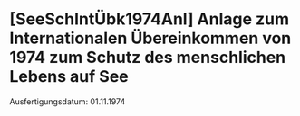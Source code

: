 # [SeeSchIntÜbk1974Anl] Anlage zum Internationalen Übereinkommen von 1974 zum Schutz des menschlichen Lebens auf See

Ausfertigungsdatum: 01.11.1974

 